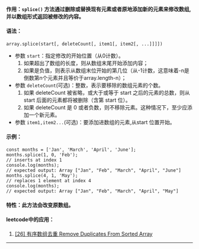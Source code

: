#### 作用：`splice()` 方法通过删除或替换现有元素或者原地添加新的元素来修改数组,并以数组形式返回被修改的内容。
#### 语法：
`array.splice(start[, deleteCount[, item1[, item2[, ...]]]])`
* 参数 `start`：指定修改的开始位置（从0计数）。
	1. 如果超出了数组的长度，则从数组末尾开始添加内容；
	2. 如果是负值，则表示从数组末位开始的第几位（从-1计数，这意味着-n是倒数第n个元素并且等价于array.length-n）；
* 参数 `deleteCount`(可选)：整数，表示要移除的数组元素的个数。
	1. 如果 deleteCount 被省略，或大于或等于 start 之后的元素的总数，则从 start 后面的元素都将被删除（含第 start 位）。
	2. 如果 deleteCount 是 0 或者负数，则不移除元素。这种情况下，至少应添加一个新元素。
* 参数 `item1,item2...`(可选)：要添加进数组的元素,从start 位置开始。
#### 示例：
```
const months = ['Jan', 'March', 'April', 'June'];
months.splice(1, 0, 'Feb');
// inserts at index 1
console.log(months);
// expected output: Array ["Jan", "Feb", "March", "April", "June"]
months.splice(4, 1, 'May');
// replaces 1 element at index 4
console.log(months);
// expected output: Array ["Jan", "Feb", "March", "April", "May"]
```
#### 特性：此方法会改变原数组。

#### leetcode中的应用：

1. [[26] 有序数组去重 Remove Duplicates From Sorted Array](leetcode/Array问题.md)

* * *